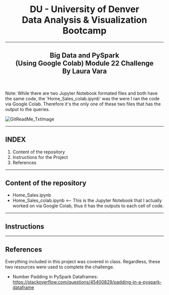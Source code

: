 <h1 align="center">DU - University of Denver<br/>
Data Analysis & Visualization Bootcamp<br/></h1>

--------------------------------

<h2 align="center">Big Data and PySpark<br/>
(Using Google Colab)
Module 22 Challenge
<br/>
By Laura Vara</h2><br/>

Note: While there are two Jupyter Notebook formated files and both have the same code, the 'Home_Sales_colab.ipynb' was the were I ran the code via Google Colab. Therefore it's the only one of these two files that has the output to the queries.

![GitReadMe_TxtImage](https://github.com/vara-co/Home_Sales/assets/152572519/037795f3-fc92-49a8-82e1-8b43b97dd047)

---------------------------------
INDEX
---------------------------------
1. Content of the repository
2. Instructions for the Project
3. References

---------------------------------
Content of the repository
---------------------------------
- Home_Sales.ipynb
- Home_Sales_colab.ipynb <-- This is the Jupyter Notebook that I actually worked on via Google Colab, thus it has the outputs to each cell of code.

----------------------------------
Instructions
----------------------------------


------------------------------------
References
------------------------------------
Everything included in this project was covered in class. Regardless, these two resources were used to complete the challenge.

- Number Padding in PySpark Dataframes: https://stackoverflow.com/questions/45400829/padding-in-a-pyspark-dataframe
